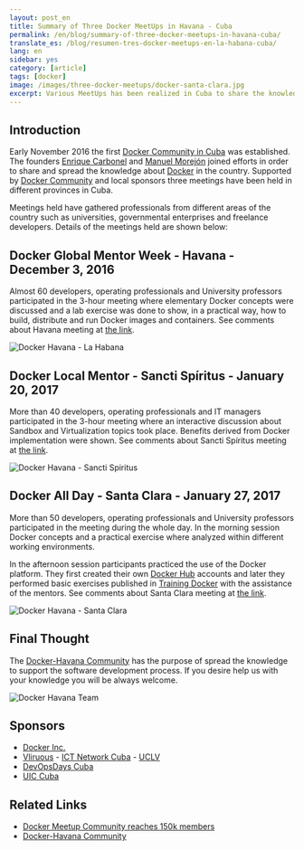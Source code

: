 ```yaml
---
layout: post_en
title: Summary of Three Docker MeetUps in Havana - Cuba
permalink: /en/blog/summary-of-three-docker-meetups-in-havana-cuba/
translate_es: /blog/resumen-tres-docker-meetups-en-la-habana-cuba/
lang: en
sidebar: yes
category: [article]
tags: [docker]
image: /images/three-docker-meetups/docker-santa-clara.jpg
excerpt: Various MeetUps has been realized in Cuba to share the knowledge about of Docker. Socializing the information between Docker enthusiastic is the main objective.
---
```


## Introduction

Early November 2016 the first <a href="https://www.meetup.com/Docker-Havana/" target="_blank">Docker Community in Cuba</a> was established. The founders <a href="https://twitter.com/kikicarbonell" target="_blank">Enrique Carbonel</a> and <a href="https://twitter.com/morejon85" target="_blank">Manuel Morejón</a> joined efforts in order to share and spread the knowledge about <a href="https://www.docker.com/" target="_blank">Docker</a> in the country. Supported by <a target="_blank" href="https://www.docker.com/docker-community">Docker Community</a> and local sponsors three meetings have been held in different provinces in Cuba.

Meetings held have gathered professionals from different areas of the country such as universities, governmental enterprises and freelance developers. Details of the meetings held are shown below:

## Docker Global Mentor Week - Havana - December 3, 2016

Almost 60 developers, operating professionals and University professors participated in the 3-hour meeting where elementary Docker concepts were discussed and a lab exercise was done to show, in a practical way, how to build, distribute and run Docker images and containers. See comments about Havana meeting at <a target="_blank" href="https://www.meetup.com/Docker-Havana/events/235359303/">the link</a>.

<img src="{{ site.baseurl }}/images/three-docker-meetups/docker-havana.jpg" title="Docker Havana - La Habana" name="Docker Havana - La Habana" />

## Docker Local Mentor - Sancti Spíritus - January 20, 2017

More than 40 developers, operating professionals and IT managers participated in the 3-hour meeting where an interactive discussion about Sandbox and Virtualization topics took place. Benefits derived from Docker implementation were shown. See comments about Sancti Spíritus meeting at <a target="_blank" href="https://www.meetup.com/Docker-Havana/events/236857148/">the link</a>.

<img src="{{ site.baseurl }}/images/three-docker-meetups/docker-sancti-spiritus.jpg" title="Docker Havana - Sancti Spiritus" name="Docker Havana - Sancti Spiritus" />

## Docker All Day - Santa Clara - January 27, 2017

More than 50 developers, operating professionals and University professors participated in the meeting during the whole day. In the morning session Docker concepts and a practical exercise where analyzed within different working environments.

In the afternoon session participants practiced the use of the Docker platform. They first created their own <a target="_blank" href="https://hub.docker.com/">Docker Hub</a> accounts and later they performed basic exercises published in <a target="_blank" href="https://training.docker.com">Training Docker</a> with the assistance of the mentors. See comments about Santa Clara meeting at <a target="_blank" href="https://www.meetup.com/Docker-Havana/events/236871642/">the link</a>.

<img src="{{ site.baseurl }}/images/three-docker-meetups/docker-santa-clara.jpg" title="Docker Havana - Santa Clara" name="Docker Havana - Santa Clara" />

## Final Thought

The <a href="https://www.meetup.com/Docker-Havana/" target="_blank">Docker-Havana Community</a> has the purpose of spread the knowledge to support the software development process. If you desire help us with your knowledge you will be always welcome.

<img src="{{ site.baseurl }}/images/three-docker-meetups/docker-havana-team.jpg" title="Docker Havana Team" name="Docker Havana Team" />

## Sponsors

- [Docker Inc.](http://www.docker.com/)
- [Vliruous](http://www.vliruos.be/) - [ICT Network Cuba](http://www.vliruos.be/en/ongoing-projects/overview-of-ongoing-projects/network-cooperation/network-ict-cuba/) - [UCLV](http://www.uclv.edu.cu/)
- [DevOpsDays Cuba](https://devopsdayscuba.eventos.uci.cu/)
- [UIC Cuba](http://www.uniondeinformaticos.cu/)

## Related Links

* [Docker Meetup Community reaches 150k members](https://blog.docker.com/2017/01/docker-meetup-community-reaches-150k-members/)
* [Docker-Havana Community](https://www.meetup.com/Docker-Havana)
